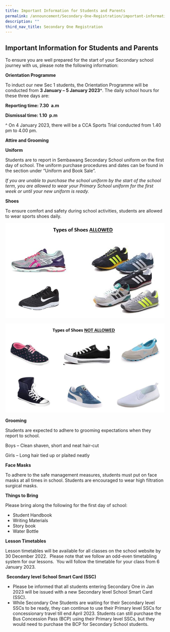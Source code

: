 ```yaml
---
title: Important Information for Students and Parents
permalink: /announcement/Secondary-One-Registration/important-information-for-students-and-parents/
description: ""
third_nav_title: Secondary One Registration
---
```

## Important Information for Students and Parents


To ensure you are well prepared for the start of your Secondary school journey with us, please note the following information:

**Orientation Programme**

To induct our new Sec 1 students, the Orientation Programme will be conducted from **3 January – 5 January 2023^**. The daily school hours for these three days are:

**Reporting time: 7.30  a.m**

**Dismissal time: 1.10  p.m**

^ On 4 January 2023, there will be a CCA Sports Trial conducted from 1.40 pm to 4.00 pm.

**Attire and Grooming**

**Uniform**

Students are to report in Sembawang Secondary School uniform on the first day of school. The uniform purchase procedures and dates can be found in the section under “Uniform and Book Sale”.

_If you are unable to purchase the school uniform by the start of the school term, you are allowed to wear your Primary School uniform for the first week or until your new uniform is ready._

**Shoes**

To ensure comfort and safety during school activities, students are allowed to wear sports shoes daily.

![](/images/shoes1.jpeg)

![](/images/shoes2.jpeg)

**Grooming**

Students are expected to adhere to grooming expectations when they report to school.

Boys – Clean shaven, short and neat hair-cut

Girls – Long hair tied up or plaited neatly

**Face Masks**

To adhere to the safe management measures, students must put on face masks at all times in school. Students are encouraged to wear high filtration surgical masks.

**Things to Bring**

Please bring along the following for the first day of school:


*   Student Handbook
*   Writing Materials
*   Story book
*   Water Bottle

**Lesson Timetables**

Lesson timetables will be available for all classes on the school website by 30 December 2022.  Please note that we follow an odd-even timetabling system for our lessons.  You will follow the timetable for your class from 6 January 2023.

 **Secondary level School Smart Card (SSC)**

*   Please be informed that all students entering Secondary One in Jan 2023 will be issued with a new Secondary level School Smart Card (SSC). 
*   While Secondary One Students are waiting for their Secondary level SSCs to be ready, they can continue to use their Primary level SSCs for concessionary travel till end April 2023. Students can still purchase the Bus Concession Pass (BCP) using their Primary level SSCs, but they would need to purchase the BCP for Secondary School students.